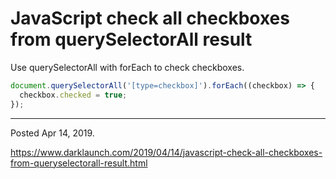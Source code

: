 # JavaScript check all checkboxes from querySelectorAll result

Use querySelectorAll with forEach to check checkboxes.

```javascript
document.querySelectorAll('[type=checkbox]').forEach((checkbox) => {
  checkbox.checked = true;
});
```

---

Posted Apr 14, 2019.

https://www.darklaunch.com/2019/04/14/javascript-check-all-checkboxes-from-queryselectorall-result.html
